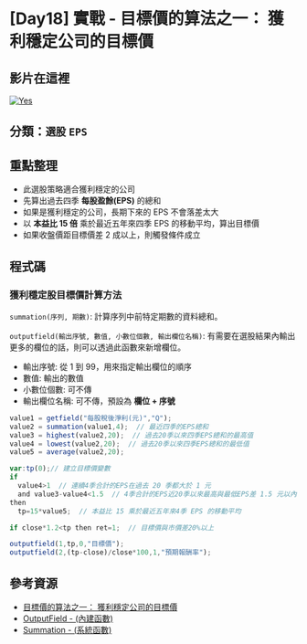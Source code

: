 # [Day18] 實戰 - 目標價的算法之一： 獲利穩定公司的目標價

## 影片在這裡

[![Yes](https://img.youtube.com/vi/Qq-VOSVZyWc/0.jpg)](https://www.youtube.com/watch?v=Qq-VOSVZyWc)

## 分類：`選股` `EPS`

## 重點整理

- 此選股策略適合獲利穩定的公司
- 先算出過去四季 **每股盈餘(EPS)** 的總和
- 如果是獲利穩定的公司，長期下來的 EPS 不會落差太大
- 以 **本益比 15 倍** 乘於最近五年來四季 EPS 的移動平均，算出目標價
- 如果收盤價距目標價差 2 成以上，則觸發條件成立

## 程式碼

### 獲利穩定股目標價計算方法

`summation(序列, 期數)`: 計算序列中前特定期數的資料總和。

`outputfield(輸出序號, 數值, 小數位個數, 輸出欄位名稱)`: 有需要在選股結果內輸出更多的欄位的話，則可以透過此函數來新增欄位。

- 輸出序號: 從 1 到 99，用來指定輸出欄位的順序
- 數值: 輸出的數值
- 小數位個數: 可不傳
- 輸出欄位名稱: 可不傳，預設為 **欄位 + 序號**

```javascript
value1 = getfield("每股稅後淨利(元)","Q");
value2 = summation(value1,4);  // 最近四季的EPS總和
value3 = highest(value2,20);  // 過去20季以來四季EPS總和的最高值
value4 = lowest(value2,20);  // 過去20季以來四季EPS總和的最低值
value5 = average(value2,20);

var:tp(0);// 建立目標價變數
if
  value4>1  // 連續4季合計的EPS在過去 20 季都大於 1 元
  and value3-value4<1.5  // 4季合計的EPS近20季以來最高與最低EPS差 1.5 元以內
then
  tp=15*value5;  // 本益比 15 乘於最近五年來4季 EPS 的移動平均

if close*1.2<tp then ret=1;  // 目標價與市價差20%以上

outputfield(1,tp,0,"目標價");
outputfield(2,(tp-close)/close*100,1,"預期報酬率");
```

## 參考資源

- [目標價的算法之一： 獲利穩定公司的目標價](http://www.xq.com.tw/videoteach//videoteach/%e7%9b%ae%e6%a8%99%e5%83%b9%e7%9a%84%e7%ae%97%e6%b3%95%e4%b9%8b%e4%b8%80%ef%bc%9a-%e7%8d%b2%e5%88%a9%e7%a9%a9%e5%ae%9a%e5%85%ac%e5%8f%b8%e7%9a%84%e7%9b%ae%e6%a8%99%e5%83%b9/)
- [OutputField - (內建函數)](https://xshelp.xq.com.tw/XSHelp/?HelpName=OutputField&group=GENERALFUNC)
- [Summation - (系統函數)](https://xshelp.xq.com.tw/XSHelp/?HelpName=Summation&group=PRICECULFUNC)
